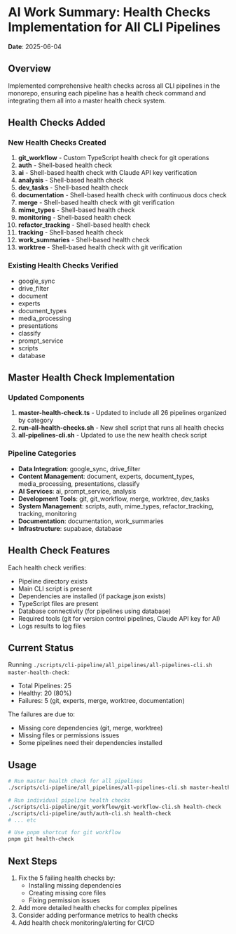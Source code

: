 # AI Work Summary: Health Checks Implementation for All CLI Pipelines

**Date**: 2025-06-04

## Overview

Implemented comprehensive health checks across all CLI pipelines in the monorepo, ensuring each pipeline has a health check command and integrating them all into a master health check system.

## Health Checks Added

### New Health Checks Created
1. **git_workflow** - Custom TypeScript health check for git operations
2. **auth** - Shell-based health check
3. **ai** - Shell-based health check with Claude API key verification
4. **analysis** - Shell-based health check
5. **dev_tasks** - Shell-based health check
6. **documentation** - Shell-based health check with continuous docs check
7. **merge** - Shell-based health check with git verification
8. **mime_types** - Shell-based health check
9. **monitoring** - Shell-based health check
10. **refactor_tracking** - Shell-based health check
11. **tracking** - Shell-based health check
12. **work_summaries** - Shell-based health check
13. **worktree** - Shell-based health check with git verification

### Existing Health Checks Verified
- google_sync
- drive_filter
- document
- experts
- document_types
- media_processing
- presentations
- classify
- prompt_service
- scripts
- database

## Master Health Check Implementation

### Updated Components
1. **master-health-check.ts** - Updated to include all 26 pipelines organized by category
2. **run-all-health-checks.sh** - New shell script that runs all health checks
3. **all-pipelines-cli.sh** - Updated to use the new health check script

### Pipeline Categories
- **Data Integration**: google_sync, drive_filter
- **Content Management**: document, experts, document_types, media_processing, presentations, classify
- **AI Services**: ai, prompt_service, analysis
- **Development Tools**: git, git_workflow, merge, worktree, dev_tasks
- **System Management**: scripts, auth, mime_types, refactor_tracking, tracking, monitoring
- **Documentation**: documentation, work_summaries
- **Infrastructure**: supabase, database

## Health Check Features

Each health check verifies:
- Pipeline directory exists
- Main CLI script is present
- Dependencies are installed (if package.json exists)
- TypeScript files are present
- Database connectivity (for pipelines using database)
- Required tools (git for version control pipelines, Claude API key for AI)
- Logs results to log files

## Current Status

Running `./scripts/cli-pipeline/all_pipelines/all-pipelines-cli.sh master-health-check`:
- Total Pipelines: 25
- Healthy: 20 (80%)
- Failures: 5 (git, experts, merge, worktree, documentation)

The failures are due to:
- Missing core dependencies (git, merge, worktree)
- Missing files or permissions issues
- Some pipelines need their dependencies installed

## Usage

```bash
# Run master health check for all pipelines
./scripts/cli-pipeline/all_pipelines/all-pipelines-cli.sh master-health-check

# Run individual pipeline health checks
./scripts/cli-pipeline/git_workflow/git-workflow-cli.sh health-check
./scripts/cli-pipeline/auth/auth-cli.sh health-check
# ... etc

# Use pnpm shortcut for git workflow
pnpm git health-check
```

## Next Steps

1. Fix the 5 failing health checks by:
   - Installing missing dependencies
   - Creating missing core files
   - Fixing permission issues
2. Add more detailed health checks for complex pipelines
3. Consider adding performance metrics to health checks
4. Add health check monitoring/alerting for CI/CD
